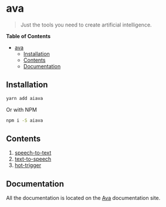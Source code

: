 # ava

> Just the tools you need to create artificial intelligence.

**Table of Contents**
- [ava](#ava)
	- [Installation](#installation)
	- [Contents](#contents)
	- [Documentation](#documentation)

## Installation

```sh
yarn add aiava
```

Or with NPM

```sh
npm i -S aiava
```

## Contents

1. [speech-to-text](https://github.com/aiava/speech-to-text)
2. [text-to-speech](https://github.com/aiava/text-to-speech)
3. [hot-trigger](https://github.com/aiava/hot-trigger)

## Documentation

All the documentation is located on the [Ava](https://aiava.github.io/) documentation site.
